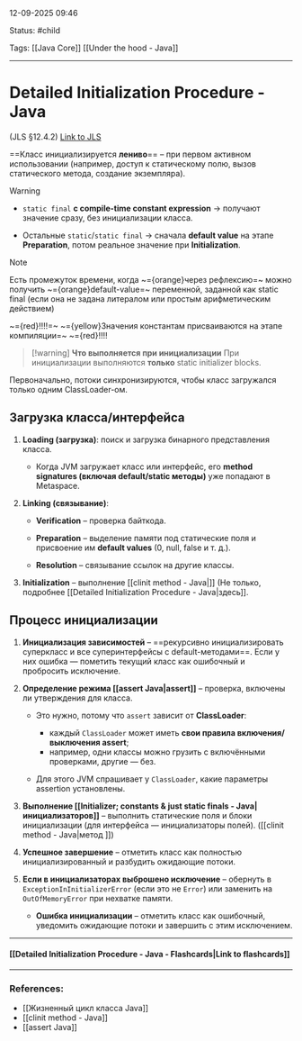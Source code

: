 
12-09-2025 09:46

Status: #child 

Tags: [[Java Core]] [[Under the hood - Java]]

---
# Detailed Initialization Procedure - Java

(JLS §12.4.2) [Link to JLS](https://docs.oracle.com/javase/specs/jls/se21/html/jls-12.html#jls-12.4.2)


 ==Класс инициализируется **лениво**== – при первом активном использовании (например, доступ к статическому полю, вызов статического метода, создание экземпляра).


> [!warning]
> - `static final` **с compile-time constant expression** → получают значение сразу, без инициализации класса.
> 
> - Остальные `static`/`static final` → сначала **default value** на этапе **Preparation**, потом реальное значение при **Initialization**.


> [!note]
> Есть промежуток времени, когда ~={orange}через рефлексию=~ можно получить ~={orange}default-value=~ переменной, заданной как static final 
> (если она не задана литералом или простым арифметическим действием) 


~={red}!!!!=~ ~={yellow}Значения константам присваиваются на этапе компиляции=~ ~={red}!!!!



> [!warning] **Что выполняется при инициализации**
> При инициализации выполняются **только** static initializer blocks.


Первоначально, потоки синхронизируются, чтобы класс загружался только одним ClassLoader-ом.

## Загрузка класса/интерфейса

1. **Loading (загрузка)**: поиск и загрузка бинарного представления класса.
	- Когда JVM загружает класс или интерфейс, его **method signatures (включая default/static методы)** уже попадают в Metaspace.
	
2. **Linking (связывание)**:
	- **Verification** – проверка байткода.
        
    - **Preparation** – выделение памяти под статические поля и присвоение им **default values** (0, null, false и т. д.).
        
    - **Resolution** – связывание ссылок на другие классы.
        
3. **Initialization** – выполнение [[clinit method - Java|<clinit>]] (Не только, подробнее [[Detailed Initialization Procedure - Java|здесь]].


## Процесс инициализации

1. **Инициализация зависимостей** – ==рекурсивно инициализировать суперкласс и все суперинтерфейсы с default-методами==. Если у них ошибка — пометить текущий класс как ошибочный и пробросить исключение.  
	
2. **Определение режима [[assert Java|assert]]** – проверка, включены ли утверждения для класса. 
	- Это нужно, потому что `assert` зависит от **ClassLoader**:
	    - каждый `ClassLoader` может иметь **свои правила включения/выключения assert**;
	    - например, одни классы можно грузить с включёнными проверками, другие — без.
	        
	- Для этого JVM спрашивает у `ClassLoader`, какие параметры assertion установлены.
	
3. **Выполнение [[Initializer; constants & just static finals - Java|инициализаторов]]** – выполнить статические поля и блоки инициализации (для интерфейса — инициализаторы полей).  ([[clinit method - Java|метод <clinit>]])
	
4. **Успешное завершение** – отметить класс как полностью инициализированный и разбудить ожидающие потоки.  
	
5. **Если в инициализаторах выброшено исключение** – обернуть в `ExceptionInInitializerError` (если это не `Error`) или заменить на `OutOfMemoryError` при нехватке памяти.  
	-  **Ошибка инициализации** – отметить класс как ошибочный, уведомить ожидающие потоки и завершить с этим исключением.



----
#### [[Detailed Initialization Procedure - Java - Flashcards|Link to flashcards]]



---
### References:

- [[Жизненный цикл класса Java]]
- [[clinit method - Java]]
- [[assert Java]]